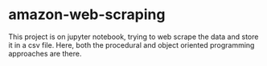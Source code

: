 # amazon-web-scraping
This project is on jupyter notebook, trying to web scrape the data and store it in a csv file. Here, both the procedural and object oriented programming approaches are there.
